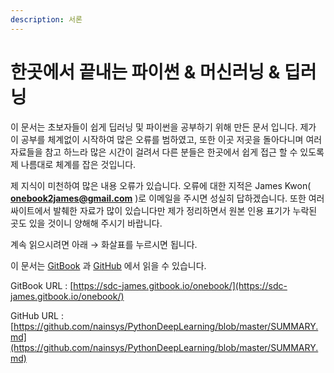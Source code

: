 ```yaml
---
description: 서론
---
```


# 한곳에서 끝내는 파이썬 & 머신러닝 & 딥러닝

이 문서는 초보자들이 쉽게 딥러닝 및 파이썬을 공부하기 위해 만든 문서 입니다. 제가 이 공부를 체계없이 시작하여 많은 오류를 범하였고, 또한 이곳 저곳을 돌아다니며 여러 자료들을 참고 하느라 많은 시간이 걸려서 다른 분들은 한곳에서 쉽게 접근 할 수 있도록 제 나름대로 체계를 잡은 것입니다. 

제 지식이 미천하여 많은 내용 오류가 있습니다. 오류에 대한 지적은 James Kwon\( [**onebook2james@gmail.com**](mailto:onebook2james@gmail.com) \)로 이메일을 주시면 성실히 답하겠습니다. 또한 여러 싸이트에서 발췌한 자료가 많이 있습니다만 제가 정리하면서 원본 인용 표기가 누락된 곳도 있을 것이니 양해해 주시기 바랍니다.

계속 읽으시려면 아래  → 화살표를 누르시면 됩니다.



이 문서는 [GitBook](https://sdc-james.gitbook.io/onebook/) 과 [GitHub](https://github.com/nainsys/PythonDeepLearning) 에서 읽을 수 있습니다.

GitBook URL :  [https://sdc-james.gitbook.io/onebook/](https://sdc-james.gitbook.io/onebook/)

GitHub URL : [https://github.com/nainsys/PythonDeepLearning/blob/master/SUMMARY.md](https://github.com/nainsys/PythonDeepLearning/blob/master/SUMMARY.md)

